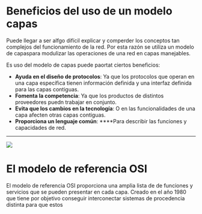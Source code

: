 # Beneficios del uso de un modelo capas

Puede llegar a ser alfgo difícil explicar y comperder los conceptos tan complejos del funcionamiento de la red. Por esta razón se utiliza un modelo de capaspara modulizar las operaciones de una red en capas manejables.

Es uso del modelo de capas puede paortat ciertos beneficios:

-   **Ayuda en el diseño de protocolos**: Ya que los protocolos que operan en una capa específica tienen información definida y una interfaz definida para las capas contiguas.
-   **Fomenta la competencia**: Ya que los productos de distintos proveedores puedn trabajar en conjunto.
-   **Evita que los cambios en la tecnología**: O en las funcionalidades de una capa afecten otras capas contiguas.
-   **Proporciona un lenguaje común**: ****Para describir las funciones y capacidades de red.

---
![](https://ccnadesdecero.es/wp-content/uploads/2017/11/Modelo-en-capas-de-Red.png)

# El modelo de referencia OSI

El modelo de referencia OSI proporciona una amplia lista de de funciones y servicios que se pueden presentar en cada capa. Creado en el año 1980 que tiene por objetivo conseguir interconectar sistemas de procedencia distinta para que estos